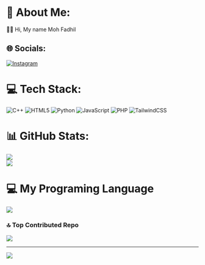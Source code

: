 # 💫 About Me:
🙌🏻 Hi, My name Moh Fadhil


## 🌐 Socials:
[![Instagram](https://img.shields.io/badge/Instagram-%23E4405F.svg?logo=Instagram&logoColor=white)](https://instagram.com/mohfadhil45) 

# 💻 Tech Stack:
![C++](https://img.shields.io/badge/c++-%2300599C.svg?style=for-the-badge&logo=c%2B%2B&logoColor=white) ![HTML5](https://img.shields.io/badge/html5-%23E34F26.svg?style=for-the-badge&logo=html5&logoColor=white) ![Python](https://img.shields.io/badge/python-3670A0?style=for-the-badge&logo=python&logoColor=ffdd54) ![JavaScript](https://img.shields.io/badge/javascript-%23323330.svg?style=for-the-badge&logo=javascript&logoColor=%23F7DF1E) ![PHP](https://img.shields.io/badge/php-%23777BB4.svg?style=for-the-badge&logo=php&logoColor=white) ![TailwindCSS](https://img.shields.io/badge/tailwindcss-%2338B2AC.svg?style=for-the-badge&logo=tailwind-css&logoColor=white)
# 📊 GitHub Stats:
![](https://github-readme-stats.vercel.app/api?username=fadil-ay&theme=blue-green&hide_border=false&include_all_commits=false&count_private=false)<br/>
![](https://github-readme-streak-stats.herokuapp.com/?user=fadil-ayt&theme=blue-green&hide_border=false)<br/>

# 💻 My Programing Language 
![](https://github-readme-stats.vercel.app/api/top-langs/?username=fadil-ay&theme=blue-green&hide_border=false&include_all_commits=false&count_private=false&layout=compact)

### 🔝 Top Contributed Repo
![](https://github-contributor-stats.vercel.app/api?username=fadil-ay&limit=5&theme=dark&combine_all_yearly_contributions=true)

---
[![](https://visitcount.itsvg.in/api?id=fadil-ay&icon=0&color=0)](https://visitcount.itsvg.in)

<!-- Proudly created with GPRM ( https://gprm.itsvg.in ) -->
[webdev]: https://fadil-ay.github.io/web-portfolio/


